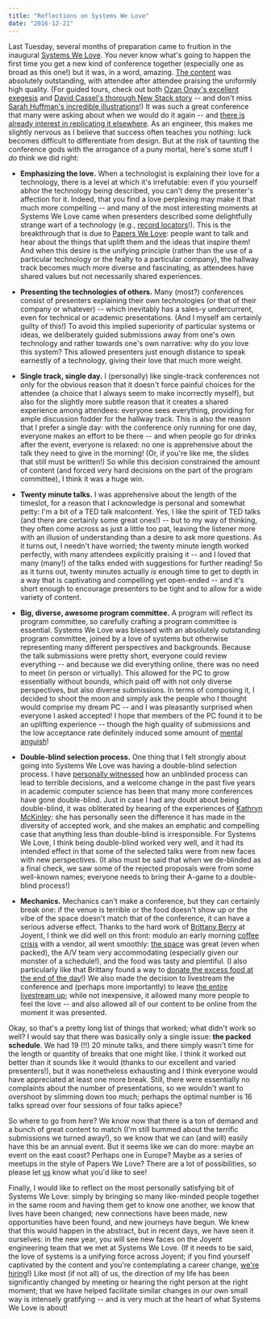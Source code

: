 ```yaml
---
title: "Reflections on Systems We Love"
date: "2016-12-21"
---
```


Last Tuesday, several months of preparation came to fruition in the inaugural [Systems We Love](http://systemswe.love). You never know what's going to happen the first time you get a new kind of conference together (especially one as broad as this one!) but it was, in a word, amazing. [The content](https://www.youtube.com/@systemswelove1592) was absolutely outstanding, with attendee after attendee praising the uniformly high quality. (For guided tours, check out both [Ozan Onay's excellent exegesis](https://blog.bradfieldcs.com/all-the-talks-from-systems-we-love-debcd9cffca#.pbvnlufii) and [David Cassel's thorough New Stack story](http://thenewstack.io/systems-we-love/) -- and don't miss [Sarah Huffman's incredible illustrations](https://speakerdeck.com/dbilar/20-number-systemswelove-talks-handwritten-summaries-by-sarah-huffman-at-dangerpudding)!) It was such a great conference that many were asking about when we would do it again -- and [there is already interest in replicating it elsewhere](https://lobste.rs/s/amzyxk/all_talks_from_systems_we_love/comments/89qos4#c_89qos4). As an engineer, this makes me slightly nervous as I believe that success often teaches you nothing: luck becomes difficult to differentiate from design. But at the risk of taunting the conference gods with the arrogance of a puny mortal, here's some stuff I _do_ think we did right:

- **Emphasizing the love.** When a technologist is explaining their love for a technology, there is a level at which it's irrefutable: even if you yourself abhor the technology being described, you can't deny the presenter's affection for it. Indeed, that you find a love perplexing may make it that much more compelling -- and many of the most interesting moments at Systems We Love came when presenters described some delightfully strange wart of a technology (e.g., [record locators](https://www.youtube.com/watch?v=8_t41xvPp1w)!). This is the breakthrough that is due to [Papers We Love](http://paperswelove.org/): people want to talk and hear about the things that uplift them and the ideas that inspire them! And when this desire is the unifying principle (rather than the use of a particular technology or the fealty to a particular company), the hallway track becomes much more diverse and fascinating, as attendees have shared values but not necessarily shared experiences.
    
- **Presenting the technologies of others.** Many (most?) conferences consist of presenters explaining their own technologies (or that of their company or whatever) -- which inevitably has a sales-y undercurrent, even for technical or academic presentations. (And I myself am certainly guilty of this!) To avoid this implied superiority of particular systems or ideas, we deliberately guided submissions away from one's own technology and rather towards one's own narrative: why do _you_ love this system? This allowed presenters just enough distance to speak earnestly of a technology, giving their love that much more weight.
    
- **Single track, single day.** I (personally) like single-track conferences not only for the obvious reason that it doesn't force painful choices for the attendee (a choice that I always seem to make incorrectly myself), but also for the slightly more subtle reason that it creates a shared experience among attendees: everyone sees everything, providing for ample discussion fodder for the hallway track. This is also the reason that I prefer a single day: with the conference only running for one day, everyone makes an effort to be there -- and when people go for drinks after the event, everyone is relaxed: no one is apprehensive about the talk they need to give in the morning! (Or, if you're like me, the slides that still must be written!) So while this decision constrained the amount of content (and forced very hard decisions on the part of the program committee), I think it was a huge win.
    
- **Twenty minute talks.** I was apprehensive about the length of the timeslot, for a reason that I acknowledge is personal and somewhat petty: I'm a bit of a TED talk malcontent. Yes, I like the spirit of TED talks (and there are certainly some great ones!) -- but to my way of thinking, they often come across as just a little too pat, leaving the listener more with an illusion of understanding than a desire to ask more questions. As it turns out, I needn't have worried; the twenty minute length worked perfectly, with many attendees explicitly praising it -- and I loved that many (many!) of the talks ended with suggestions for further reading! So as it turns out, twenty minutes actually _is_ enough time to get to depth in a way that is captivating and compelling yet open-ended -- and it's short enough to encourage presenters to be tight and to allow for a wide variety of content.
    
- **Big, diverse, awesome program committee.** A program will reflect its program committee, so carefully crafting a program committee is essential. Systems We Love was blessed with an absolutely outstanding program committee, joined by a love of systems but otherwise representing many different perspectives and backgrounds. Because the talk submissions were pretty short, everyone could review everything -- and because we did everything online, there was no need to meet (in person or virtually). This allowed for the PC to grow essentially without bounds, which paid off with not only diverse perspectives, but also diverse submissions. In terms of composing it, I decided to shoot the moon and simply ask the people who I thought would comprise my dream PC -- and I was pleasantly surprised when everyone I asked accepted! I hope that members of the PC found it to be an uplifting experience -- though the high quality of submissions and the low acceptance rate definitely induced some amount of [mental anguish](https://twitter.com/jessfraz/status/790979493351481345)!
    
- **Double-blind selection process.** One thing that I felt strongly about going into Systems We Love was having a double-blind selection process. I have [personally witnessed](https://www.usenix.org/conference/atc16/technical-sessions/presentation/cantrill) how an unblinded process can lead to terrible decisions, and a welcome change in the past five years in academic computer science has been that many more conferences have gone double-blind. Just in case I had any doubt about being double-blind, it was obliterated by hearing of the experiences of [Kathryn McKinley](https://en.wikipedia.org/wiki/Kathryn_S._McKinley): she has personally seen the difference it has made in the diversity of accepted work, and she makes an emphatic and compelling case that anything less than double-blind is irresponsible. For Systems We Love, I think being double-blind worked very well, and it had its intended effect in that some of the selected talks were from new faces with new perspectives. (It also must be said that when we de-blinded as a final check, we saw some of the rejected proposals were from some well-known names; everyone needs to bring their A-game to a double-blind process!)
    
- **Mechanics.** Mechanics can't make a conference, but they can certainly break one: if the venue is terrible or the food doesn't show up or the vibe of the space doesn't match that of the conference, it can have a serious adverse effect. Thanks to the hard work of [Brittany Berry](https://twitter.com/Bnberr) at Joyent, I think we did well on this front: modulo an early morning [coffee crisis](https://www.youtube.com/watch?v=xMzUBR3PfME) with a vendor, all went smoothly: [the space](https://twitter.com/misterbisson/status/808755900605341696) was great (even when packed), the A/V team very accommodating (especially given our monster of a schedule!), and the food was tasty and plentiful. (I also particularly like that Brittany found a way to [donate the excess food at the end of the day](https://twitter.com/SystemsWeLove/status/809281266742796289)!) We also made the decision to livestream the conference and (perhaps more importantly) to leave [the entire livestream up](https://www.youtube.com/watch?v=TPe6UXMDMGM); while not inexpensive, it allowed many more people to feel the love -- and also allowed all of our content to be online from the moment it was presented.
    

Okay, so that's a pretty long list of things that worked; what didn't work so well? I would say that there was basically only a single issue: **the packed schedule**. We had 19 (!!) 20 minute talks, and there simply wasn't time for the length or quantity of breaks that one might like. I think it worked out better than it sounds like it would (thanks to our excellent and varied presenters!), but it was nonetheless exhausting and I think everyone would have appreciated at least one more break. Still, there were essentially no complaints about the number of presentations, so we wouldn't want to overshoot by slimming down too much; perhaps the optimal number is 16 talks spread over four sessions of four talks apiece?

So where to go from here? We know now that there is a ton of demand and a bunch of great content to match (I'm still bummed about the terrific submissions we turned away!), so we know that we can (and will) easily have this be an annual event. But it seems like we can do more: maybe an event on the east coast? Perhaps one in Europe? Maybe as a series of meetups in the style of Papers We Love? There are a lot of possibilities, so please let [us](https://twitter.com/systemswelove) know what you'd like to see!

Finally, I would like to reflect on the most personally satisfying bit of Systems We Love: simply by bringing so many like-minded people together in the same room and having them get to know one another, we know that lives have been changed; new connections have been made, new opportunities have been found, and new journeys have begun. We knew that this would happen in the abstract, but in recent days, we have seen it ourselves: in the new year, you will see new faces on the Joyent engineering team that we met at Systems We Love. (If it needs to be said, the love of systems is a unifying force across Joyent; if you find yourself captivated by the content and you're contemplating a career change, [we're hiring](https://www.joyent.com/about/careers)!) Like most (if not all) of us, the direction of my life has been significantly changed by meeting or hearing the right person at the right moment; that we have helped facilitate similar changes in our own small way is intensely gratifying -- and is very much at the heart of what Systems We Love is about!
